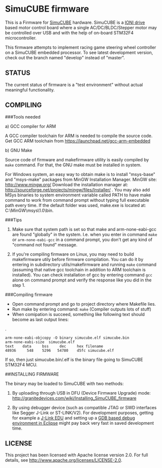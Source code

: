 # SimuCUBE firmware
This is a Firmware for [SimuCUBE](http://granitedevices.com/simucube) hardware. SimuCUBE is a [IONI drive](http://granitedevices.com/miniature-servo-drive-ioni/) based motor control board where a single AC/DC/BLDC/Stepper motor may be controlled over USB and with the help of on-board STM32F4 microcontroller.

This firmware attempts to implement racing game steering wheel controller on a SimuCUBE embedded processor. To see latest development version, check out the branch named "develop" instead of "master".

## STATUS
The current status of firmware is a "test environment" without actual meaningful functionality.

## COMPILING

###Tools needed

a) GCC compiler for ARM

A GCC compiler toolchain for ARM is needed to compile the source code. Get GCC ARM toolchain from https://launchpad.net/gcc-arm-embedded

b) GNU Make

Source code of firmware and makefirmware utility is easily compiled by `make` command. For that, the GNU make must be installed in system.

For Windows system, an easy way to obtain make is to install "msys-base" and "msys-make" packages from MinGW Installation Manager. MinGW site: http://www.mingw.org/ Download the installation manager at: http://sourceforge.net/projects/mingw/files/Installer/ . You may also add MSys binaries to system environment variable called PATH to have make command to work from command prompt without typing full executable path every time. If the default folder was used, make.exe is located at: C:\MinGW\msys\1.0\bin.

###Tips
1) Make sure that system path is set so that make and arm-none-eabi-gcc are found "globally" in the system. I.e. when you enter in command `make` or `arm-none-eabi-gcc` in a command prompt, you don't get any kind of "command not found" message.

2) If you're compiling firmware on Linux, you may need to build makefirmware utily before firmware compilation. You can do it by entering in subdirectory utils/makefirmware and running `make` command (assuming that native gcc toolchain in addition to ARM toolchain is installed). You can check installation of gcc by entering command `gcc` alone on command prompt and verify the response like you did in the step 1.

###Compiling firmware

- Open command prompt and go to project directory where Makefile lies.
- Run make by entering command: `make` (Compiler outputs lots of stuff)
- When comipation is succeed, something like following text should become as last output lines:

.

    arm-none-eabi-objcopy -O binary simucube.elf simucube.bin
    arm-none-eabi-size  simucube.elf
    text    data     bss     dec     hex filename
    48936     548    5296   54780    d5fc simucube.elf

If so, then just simucube.bin/.elf is the binary file going to SimuCUBE STM32F4 MCU.

##INSTALLING FIRMWARE

The binary may be loaded to SimuCUBE with two methods:

1) By uploading through USB in DFU (Device Firmware Upgrade) mode: http://granitedevices.com/wiki/Installing_SimuCUBE_firmware

2) By using debugger device (such as compatible JTAG or SWD interfaces like Segger J-Link or ST-LINK/V2). For development purposes, getting for example a [J-Link EDU](https://www.segger.com/j-link-edu.html) and setting up a [GDB based debug environment in Eclipse](https://www.segger.com/IDE_Integration_Eclipse.html) might pay back very fast in saved development time.

## LICENSE
This project has been licensed with Apache license version 2.0. For full details, see http://www.apache.org/licenses/LICENSE-2.0.

